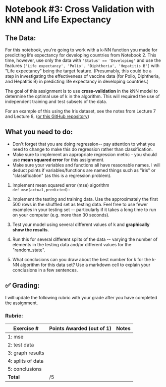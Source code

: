 # Notebook #3: Cross Validation with kNN and Life Expectancy

## The Data: 
For this notebook, you're going to work with a k-NN function you made for predicting life expectancy for developing countries from Notebook 2. This time, however, use only the data with `'Status' == 'Developing'` and use the features `['Life expectancy', 'Polio', 'Diphtheria', 'Hepatitis B']` with "Life expectancy" being the target feature. (Presumably, this could be a step in investigating the effectiveness of vaccine data (for Polio, Diphtheria, and Hepatitis B) in predicting life expectancy in developing countries.)

The goal of this assignment is to use **cross-validation** in the kNN model to determine the optimal use of k in the algorithm. This will required the use of independent training and test subsets of the data. 

For an example of this using the Iris dataset, see the notes from Lecture 7 and Lecture 8, ([or this GitHub repository](https://github.com/urness/CS167Fall22Code))

## What you need to do: 

- Don't forget that you are doing regression-- pay attention to what you need to change to make this do regression rather than classification.
- Make sure to implement an appropriate regression metric - you should use **mean squared error** for this assignment. 
- Make sure your variables and functions all have reasonable names. I will deduct points if variables/functions are named things such as "iris" or "classification" (as this is a regression problem).

1. Implement mean squared error (mse) algorithm  
    `def mse(actual,predicted):`
    
2.  Implement the testing and training data. Use the approximately the first 500 rows in the shuffled set as testing data. Feel free to use fewer examples in your testing set -- particularly if it takes a long time to run on your computer (e.g. more than 30 seconds). 
3. Test your model using several different values of k and **graphically show the results**.
4. Run this for several different splits of the data -- varying the number of elements in the testing data and/or different values for the "random_state". 
5. What conclusions can you draw about the best number for k for the k-NN algorithm for this data set? Use a markdown cell to explain your conclusions in a few sentences.

## :white_check_mark: Grading: 
I will update the following rubric with your grade after you have completed the assignment.
### Rubric:
| Exercise #  | Points Awarded (out of 1)  | Notes |
| --------- | ------------------- | --------- |
| 1: mse                   |        |    |
| 2: test data             |        |    | 
| 3: graph results         |        |    |
| 4: splits of data        |        |    | 
| 5: conclusions           |        |    |
| <b>Total                 |    /5  | </b>|
